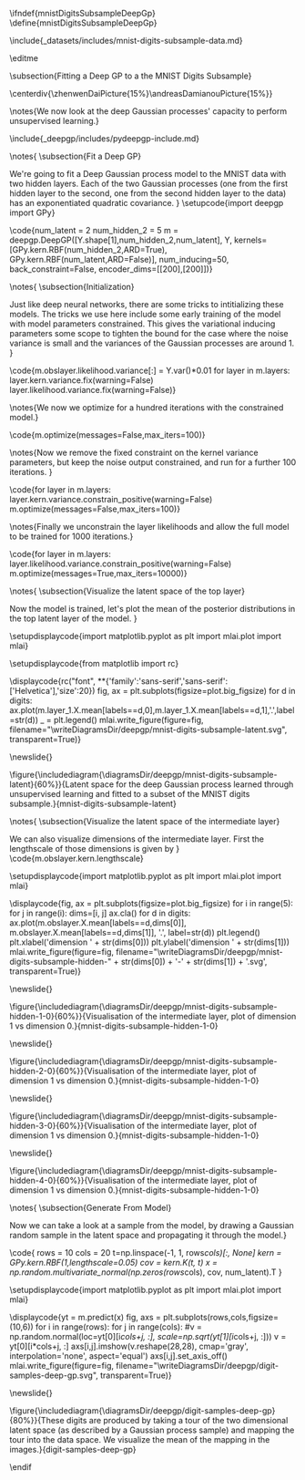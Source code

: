 \ifndef{mnistDigitsSubsampleDeepGp}
\define{mnistDigitsSubsampleDeepGp}

\include{_datasets/includes/mnist-digits-subsample-data.md}

\editme

\subsection{Fitting a Deep GP to a the MNIST Digits Subsample}

\centerdiv{\zhenwenDaiPicture{15%}\andreasDamianouPicture{15%}}

\notes{We now look at the deep Gaussian processes' capacity to perform unsupervised learning.}

\include{_deepgp/includes/pydeepgp-include.md}

\notes{
\subsection{Fit a Deep GP}

We're going to fit a Deep Gaussian process model to the MNIST data with two hidden layers. Each of the two Gaussian processes (one from the first hidden layer to the second, one from the second hidden layer to the data) has an exponentiated quadratic covariance.
}
\setupcode{import deepgp
import GPy}

\code{num_latent = 2
num_hidden_2 = 5
m = deepgp.DeepGP([Y.shape[1],num_hidden_2,num_latent],
                  Y,
                  kernels=[GPy.kern.RBF(num_hidden_2,ARD=True), 
                           GPy.kern.RBF(num_latent,ARD=False)], 
                  num_inducing=50, back_constraint=False, 
                  encoder_dims=[[200],[200]])}
				  
\notes{
\subsection{Initialization}

Just like deep neural networks, there are some tricks to intitializing these models. The tricks we use here include some early training of the model with model parameters constrained. This gives the variational inducing parameters some scope to tighten the bound for the case where the noise variance is small and the variances of the Gaussian processes are around 1. 
}

\code{m.obslayer.likelihood.variance[:] = Y.var()*0.01
for layer in m.layers:
    layer.kern.variance.fix(warning=False)
    layer.likelihood.variance.fix(warning=False)}
	
\notes{We now we optimize for a hundred iterations with the constrained model.}

\code{m.optimize(messages=False,max_iters=100)}

\notes{Now we remove the fixed constraint on the kernel variance parameters, but keep the noise output constrained, and run for a further 100 iterations. }

\code{for layer in m.layers:
    layer.kern.variance.constrain_positive(warning=False)
m.optimize(messages=False,max_iters=100)}

\notes{Finally we unconstrain the layer likelihoods and allow the full model to be trained for 1000 iterations.}

\code{for layer in m.layers:
    layer.likelihood.variance.constrain_positive(warning=False)
m.optimize(messages=True,max_iters=10000)}

\notes{
\subsection{Visualize the latent space of the top layer}

Now the model is trained, let's plot the mean of the posterior distributions in the top latent layer of the model. }

\setupdisplaycode{import matplotlib.pyplot as plt
import mlai.plot
import mlai}

\setupdisplaycode{from matplotlib import rc}

\displaycode{rc("font", **{'family':'sans-serif','sans-serif':['Helvetica'],'size':20})
fig, ax = plt.subplots(figsize=plot.big_figsize)
for d in digits:
    ax.plot(m.layer_1.X.mean[labels==d,0],m.layer_1.X.mean[labels==d,1],'.',label=str(d))
_ = plt.legend()
mlai.write_figure(figure=fig, filename="\writeDiagramsDir/deepgp/mnist-digits-subsample-latent.svg", transparent=True)}

\newslide{}

\figure{\includediagram{\diagramsDir/deepgp/mnist-digits-subsample-latent}{60%}}{Latent space for the deep Gaussian process learned through unsupervised learning and fitted to a subset of the MNIST digits subsample.}{mnist-digits-subsample-latent}

\notes{
\subsection{Visualize the latent space of the intermediate layer}

We can also visualize dimensions of the intermediate layer. First the lengthscale of those dimensions is given by
}
\code{m.obslayer.kern.lengthscale}

\setupdisplaycode{import matplotlib.pyplot as plt
import mlai.plot
import mlai}

\displaycode{fig, ax = plt.subplots(figsize=plot.big_figsize)
for i in range(5):
    for j in range(i):
        dims=[i, j]
        ax.cla()
        for d in digits:
            ax.plot(m.obslayer.X.mean[labels==d,dims[0]],
                 m.obslayer.X.mean[labels==d,dims[1]],
                 '.', label=str(d))
        plt.legend()
        plt.xlabel('dimension ' + str(dims[0]))
        plt.ylabel('dimension ' + str(dims[1]))
        mlai.write_figure(figure=fig, filename="\writeDiagramsDir/deepgp/mnist-digits-subsample-hidden-" + str(dims[0]) + '-' + str(dims[1]) + '.svg', transparent=True)}
		
\newslide{}

\figure{\includediagram{\diagramsDir/deepgp/mnist-digits-subsample-hidden-1-0}{60%}}{Visualisation of the intermediate layer, plot of dimension 1 vs dimension 0.}{mnist-digits-subsample-hidden-1-0}

\newslide{}

\figure{\includediagram{\diagramsDir/deepgp/mnist-digits-subsample-hidden-2-0}{60%}}{Visualisation of the intermediate layer, plot of dimension 1 vs dimension 0.}{mnist-digits-subsample-hidden-1-0}

\newslide{}

\figure{\includediagram{\diagramsDir/deepgp/mnist-digits-subsample-hidden-3-0}{60%}}{Visualisation of the intermediate layer, plot of dimension 1 vs dimension 0.}{mnist-digits-subsample-hidden-1-0}

\newslide{}

\figure{\includediagram{\diagramsDir/deepgp/mnist-digits-subsample-hidden-4-0}{60%}}{Visualisation of the intermediate layer, plot of dimension 1 vs dimension 0.}{mnist-digits-subsample-hidden-1-0}

\notes{
\subsection{Generate From Model}

Now we can take a look at a sample from the model, by drawing a Gaussian random sample in the latent space and propagating it through the model.}

\code{
rows = 10
cols = 20
t=np.linspace(-1, 1, rows*cols)[:, None]
kern = GPy.kern.RBF(1,lengthscale=0.05)
cov = kern.K(t, t)
x = np.random.multivariate_normal(np.zeros(rows*cols), cov, num_latent).T
}

\setupdisplaycode{import matplotlib.pyplot as plt
import mlai.plot
import mlai}

\displaycode{yt = m.predict(x)
fig, axs = plt.subplots(rows,cols,figsize=(10,6))
for i in range(rows):
    for j in range(cols):
        #v = np.random.normal(loc=yt[0][i*cols+j, :], scale=np.sqrt(yt[1][i*cols+j, :]))
        v = yt[0][i*cols+j, :]
        axs[i,j].imshow(v.reshape(28,28), 
                        cmap='gray', interpolation='none',
                        aspect='equal')
        axs[i,j].set_axis_off()
mlai.write_figure(figure=fig, filename="\writeDiagramsDir/deepgp/digit-samples-deep-gp.svg", transparent=True)}

\newslide{}

\figure{\includediagram{\diagramsDir/deepgp/digit-samples-deep-gp}{80%}}{These digits are produced by taking a tour of the two dimensional latent space (as described by a Gaussian process sample) and mapping the tour into the data space. We visualize the mean of the mapping in the images.}{digit-samples-deep-gp}

\endif
